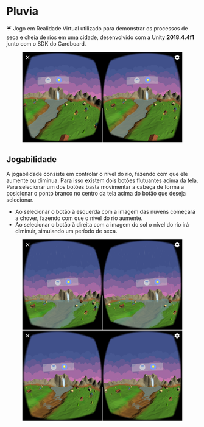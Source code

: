 # Pluvia
:umbrella: Jogo em Realidade Virtual utilizado para demonstrar os processos de seca e cheia de rios em uma cidade, desenvolvido com a Unity **2018.4.4f1** junto com o SDK do Cardboard.

<p align="center">
  <img width="420" src="https://github.com/tecedufurb/pluvia/blob/master/screenshots/01.png">
</p>

## Jogabilidade
A jogabilidade consiste em controlar o nível do rio, fazendo com que ele aumente ou diminua. Para isso existem dois botões flutuantes acima da tela. Para selecionar um dos botões basta movimentar a cabeça de forma a posicionar o ponto branco no centro da tela acima do botão que deseja selecionar.
 
 * Ao selecionar o botão à esquerda com a imagem das nuvens começará a chover, fazendo com que o nível do rio aumente.
 * Ao selecionar o botão à direita com a imagem do sol o nível do rio irá diminuir, simulando um período de seca.

<p align="center">
  <img width="420" src="https://github.com/tecedufurb/pluvia/blob/master/screenshots/02.png">
  <img width="420" src="https://github.com/tecedufurb/pluvia/blob/master/screenshots/03.png">
</p>
